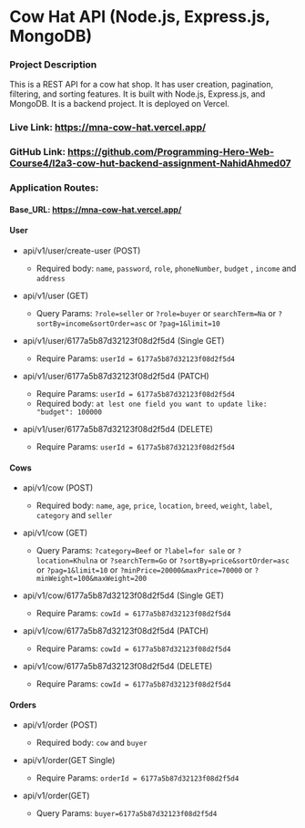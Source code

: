 # Cow Hat API (Node.js, Express.js, MongoDB)

### Project Description

This is a REST API for a cow hat shop. It has user creation, pagination, filtering, and sorting features. It is built with Node.js, Express.js, and MongoDB. It is a backend project. It is deployed on Vercel.

### Live Link: https://mna-cow-hat.vercel.app/

### GitHub Link: https://github.com/Programming-Hero-Web-Course4/l2a3-cow-hut-backend-assignment-NahidAhmed07

### Application Routes:

#### Base_URL: https://mna-cow-hat.vercel.app/

#### User

- api/v1/user/create-user (POST)

  - Required body: `name`, `password`, `role`, `phoneNumber`, `budget` , `income` and `address`

- api/v1/user (GET)
  - Query Params: `?role=seller` or `?role=buyer` or `searchTerm=Na` or `?sortBy=income&sortOrder=asc` or `?pag=1&limit=10`
- api/v1/user/6177a5b87d32123f08d2f5d4 (Single GET)
  - Require Params: `userId = 6177a5b87d32123f08d2f5d4`
- api/v1/user/6177a5b87d32123f08d2f5d4 (PATCH)
  - Require Params: `userId = 6177a5b87d32123f08d2f5d4`
  - Required body: `at lest one field you want to update like: "budget": 100000`
- api/v1/user/6177a5b87d32123f08d2f5d4 (DELETE)
  - Require Params: `userId = 6177a5b87d32123f08d2f5d4`

#### Cows

- api/v1/cow (POST)

  - Required body: `name`, `age`, `price`, `location`, `breed`, `weight`, `label`, `category` and `seller`

- api/v1/cow (GET)
  - Query Params: `?category=Beef` or `?label=for sale` or `?location=Khulna` or `?searchTerm=Go` or `?sortBy=price&sortOrder=asc` or `?pag=1&limit=10` or `?minPrice=20000&maxPrice=70000` or `?minWeight=100&maxWeight=200`
- api/v1/cow/6177a5b87d32123f08d2f5d4 (Single GET)
  - Require Params: `cowId = 6177a5b87d32123f08d2f5d4`
- api/v1/cow/6177a5b87d32123f08d2f5d4 (PATCH)
  - Require Params: `cowId = 6177a5b87d32123f08d2f5d4`
- api/v1/cow/6177a5b87d32123f08d2f5d4 (DELETE)
  - Require Params: `cowId = 6177a5b87d32123f08d2f5d4`

#### Orders

- api/v1/order (POST)

  - Required body: `cow` and `buyer`

- api/v1/order(GET Single)
  - Require Params: `orderId = 6177a5b87d32123f08d2f5d4`
- api/v1/order(GET)
  - Query Params: `buyer=6177a5b87d32123f08d2f5d4`
